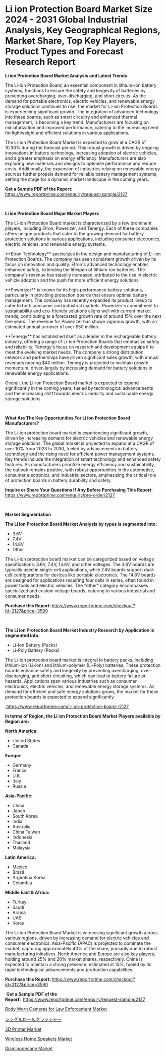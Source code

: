 <p><h1>Li ion Protection Board Market Size 2024 - 2031 Global Industrial Analysis, Key Geographical Regions, Market Share, Top Key Players, Product Types and Forecast Research Report</h1></p><p><strong>Li ion Protection Board Market Analysis and Latest Trends</strong></p>
<p><p>The Li-ion Protection Board, an essential component in lithium-ion battery systems, functions to ensure the safety and longevity of batteries by preventing overcharging, over-discharging, and short circuits. As the demand for portable electronics, electric vehicles, and renewable energy storage solutions continues to rise, the market for Li-ion Protection Boards is experiencing significant growth. The integration of advanced technology into these boards, such as smart circuitry and enhanced thermal management, is becoming a key trend. Manufacturers are focusing on miniaturization and improved performance, catering to the increasing need for lightweight and efficient solutions in various applications. </p><p>The Li-ion Protection Board Market is expected to grow at a CAGR of 10.30% during the forecast period. This robust growth is driven by ongoing innovations in battery technology, increasing adoption of electric vehicles, and a greater emphasis on energy efficiency. Manufacturers are also exploring new materials and designs to optimize performance and reduce costs. Additionally, the expansion of industries relying on renewable energy sources further propels demand for reliable battery management systems, setting the stage for a dynamic market landscape in the coming years.</p></p>
<p><strong>Get a Sample PDF of the Report:&nbsp;</strong> <a href="https://www.reportprime.com/enquiry/request-sample/2127">https://www.reportprime.com/enquiry/request-sample/2127</a></p>
<p>&nbsp;</p>
<p><strong>Li ion Protection Board Major Market Players</strong></p>
<p><p>The Li-ion Protection Board market is characterized by a few prominent players, including Etron, Powerizer, and Tenergy. Each of these companies offers unique products that cater to the growing demand for battery protection solutions in various applications, including consumer electronics, electric vehicles, and renewable energy systems.</p><p>**Etron Technology** specializes in the design and manufacturing of Li-ion Protection Boards. The company has seen consistent growth driven by its focus on innovation and quality. Etron's advanced technology enables enhanced safety, extending the lifespan of lithium-ion batteries. The company's revenue has steadily increased, attributed to the rise in electric vehicle adoption and the push for more efficient energy solutions.</p><p>**Powerizer** is known for its high-performance battery solutions, particularly in providing protection boards that ensure optimal battery management. The company has recently expanded its product lineup to cater to both consumer and industrial markets. Powerizer's commitment to sustainability and eco-friendly solutions aligns well with current market trends, contributing to a forecasted growth rate of around 15% over the next five years. The revenue for Powerizer has shown vigorous growth, with an estimated annual turnover of over $50 million.</p><p>**Tenergy** has established itself as a leader in the rechargeable battery industry, offering a range of Li-ion Protection Boards that emphasize safety and reliability. Tenergy's focus on research and development equips it to meet the evolving market needs. The company's strong distribution network and partnerships have driven significant sales growth, with annual revenues nearing $40 million. Tenergy is projected to maintain growth momentum, driven largely by increasing demand for battery solutions in renewable energy applications.</p><p>Overall, the Li-ion Protection Board market is expected to expand significantly in the coming years, fueled by technological advancements and the increasing shift towards electric mobility and sustainable energy storage solutions.</p></p>
<p>&nbsp;</p>
<p><strong>What Are The Key Opportunities For Li ion Protection Board Manufacturers?</strong></p>
<p><p>The Li-ion protection board market is experiencing significant growth, driven by increasing demand for electric vehicles and renewable energy storage solutions. The global market is projected to expand at a CAGR of over 10% from 2023 to 2030, fueled by advancements in battery technology and the rising need for efficient power management systems. Key trends include the integration of smart technology and enhanced safety features. As manufacturers prioritize energy efficiency and sustainability, the outlook remains positive, with robust opportunities in the automotive, consumer electronics, and industrial sectors, emphasizing the critical role of protection boards in battery durability and safety.</p></p>
<p><strong>Inquire or Share Your Questions If Any Before Purchasing This Report:</strong> <a href="https://www.reportprime.com/enquiry/pre-order/2127">https://www.reportprime.com/enquiry/pre-order/2127</a></p>
<p>&nbsp;</p>
<p><strong>Market Segmentation</strong></p>
<p><strong>The Li ion Protection Board Market Analysis by types is segmented into:</strong></p>
<p><ul><li>3.6V</li><li>7.4V</li><li>14.8V</li><li>Other</li></ul></p>
<p><p>The Li-ion protection board market can be categorized based on voltage specifications: 3.6V, 7.4V, 14.8V, and other voltages. The 3.6V boards are typically used in single-cell applications, while 7.4V boards support dual-cell configurations for devices like portable electronics. The 14.8V boards are designed for applications requiring four cells in series, often found in power tools and electric vehicles. The "other" category encompasses specialized and custom voltage boards, catering to various industrial and consumer needs.</p></p>
<p><strong>Purchase this Report:&nbsp;</strong><a href="https://www.reportprime.com/checkout?id=2127&price=3590">https://www.reportprime.com/checkout?id=2127&price=3590</a></p>
<p>&nbsp;</p>
<p><strong>The Li ion Protection Board Market Industry Research by Application is segmented into:</strong></p>
<p><ul><li>Li-Ion Battery (Packs)</li><li>Li-Poly Battery (Packs)</li></ul></p>
<p><p>The Li-ion protection board market is integral to battery packs, including lithium-ion (Li-ion) and lithium-polymer (Li-Poly) batteries. These protection boards enhance safety and longevity by preventing overcharging, over-discharging, and short-circuiting, which can lead to battery failure or hazards. Applications span various industries such as consumer electronics, electric vehicles, and renewable energy storage systems. As demand for efficient and safe energy solutions grows, the market for these protection boards is expected to expand significantly.</p></p>
<p><a href="https://www.reportprime.com/li-ion-protection-board-r2127">&nbsp;https://www.reportprime.com/li-ion-protection-board-r2127</a></p>
<p><strong>In terms of Region, the Li ion Protection Board Market Players available by Region are:</strong></p>
<p>
    <p> <strong> North America: </strong>
        <ul>
            <li>United States</li>
            <li>Canada</li>
        </ul>
        </p> 
    <p> <strong> Europe: </strong>
        <ul>
            <li>Germany</li>
            <li>France</li>
            <li>U.K.</li>
            <li>Italy</li>
            <li>Russia</li>
        </ul>
        </p> 
    <p> <strong> Asia-Pacific: </strong>
        <ul>
            <li>China</li>
            <li>Japan</li>
            <li>South Korea</li>
            <li>India</li>
            <li>Australia</li>
            <li>China Taiwan</li>
            <li>Indonesia</li>
            <li>Thailand</li>
            <li>Malaysia</li>
        </ul>
        </p> 
    <p> <strong> Latin America: </strong>
        <ul>
            <li>Mexico</li>
            <li>Brazil</li>
            <li>Argentina Korea</li>
            <li>Colombia</li>
        </ul>
        </p> 
    <p> <strong> Middle East & Africa: </strong>
        <ul>
            <li>Turkey</li>
            <li>Saudi</li>
            <li>Arabia</li>
            <li>UAE</li>
            <li>Korea</li>
        </ul>
    </p>
    </p>
<p><p>The Li-ion Protection Board Market is witnessing significant growth across various regions, driven by increasing demand for electric vehicles and consumer electronics. Asia-Pacific (APAC) is projected to dominate the market, capturing approximately 40% of the share, primarily due to robust manufacturing initiatives. North America and Europe are also key players, holding around 25% and 20% market shares, respectively. China is expected to maintain a strong presence, estimated at 15%, fueled by its rapid technological advancements and production capabilities.</p></p>
<p><strong>Purchase this Report: </strong><a href="https://www.reportprime.com/checkout?id=2127&price=3590">https://www.reportprime.com/checkout?id=2127&price=3590</a></p>
<p>&nbsp;<strong>Get a Sample PDF of the Report:&nbsp;&nbsp;</strong><a href="https://www.reportprime.com/enquiry/request-sample/2127">https://www.reportprime.com/enquiry/request-sample/2127</a></p>
<p><strong></strong></p>
<p><p><a href="https://github.com/SanjidaMahmud54/Market-Research-Report-List-1/blob/main/body-worn-cameras-for-law-enforcement-market.md">Body Worn Cameras for Law Enforcement Market</a></p><p><a href="https://medium.com/@sashabeier2023/%E3%82%B7%E3%83%B3%E3%82%B0%E3%83%AB%E3%83%AD%E3%83%BC%E3%83%AB%E3%82%AF%E3%83%A9%E3%83%83%E3%82%B7%E3%83%A3%E3%83%BC%E3%83%9E%E3%83%BC%E3%82%B1%E3%83%83%E3%83%88-%E3%82%B0%E3%83%AD%E3%83%BC%E3%83%90%E3%83%AB%E3%81%8A%E3%82%88%E3%81%B3%E5%9C%B0%E5%9F%9F%E5%88%A5%E5%88%86%E6%9E%90-%E5%9C%B0%E5%9F%9F-%E5%9B%BD%E3%83%AC%E3%83%99%E3%83%AB%E5%88%86%E6%9E%90-%E7%AB%B6%E4%BA%89%E3%81%AE%E6%99%AF%E8%A6%B3-%E5%88%86%E6%9E%90%E3%81%A8%E4%BA%88%E6%B8%AC-2024%E5%B9%B4-2031%E5%B9%B4%E3%81%AB%E7%84%A6%E7%82%B9%E3%82%92%E5%BD%93%E3%81%A6%E3%82%8B-0262f32a4915">シングルロールクラッシャー</a></p><p><a href="https://www.linkedin.com/pulse/comprehensive-look-product-type-fdmfused-deposition-modelslastereolithography-sovze?trackingId=hTtS%2B7d8QZSZmrn%2FDD7bhA%3D%3D">3D Printer Market</a></p><p><a href="https://github.com/WashimHussain441/Market-Research-Report-List-1/blob/main/wireless-home-speakers-market.md">Wireless Home Speakers Market</a></p><p><a href="https://issuu.com/reportprime-2/docs/diaminodecane-market-size-2030.pptx_bfc8a82cbe48c1">Diaminodecane Market</a></p></p>
